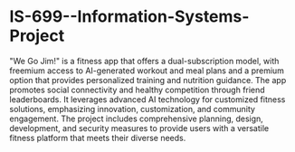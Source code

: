 # IS-699--Information-Systems-Project

"We Go Jim!" is a fitness app that offers a dual-subscription model, with freemium access to AI-generated workout and meal plans and a premium option that provides personalized training and nutrition guidance. The app promotes social connectivity and healthy competition through friend leaderboards. It leverages advanced AI technology for customized fitness solutions, emphasizing innovation, customization, and community engagement. The project includes comprehensive planning, design, development, and security measures to provide users with a versatile fitness platform that meets their diverse needs.
